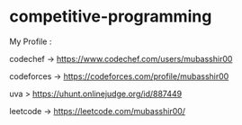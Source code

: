 # competitive-programming
My Profile :

codechef -> https://www.codechef.com/users/mubasshir00

codeforces  -> https://codeforces.com/profile/mubasshir00

uva >  https://uhunt.onlinejudge.org/id/887449

leetcode -> https://leetcode.com/mubasshir00/

